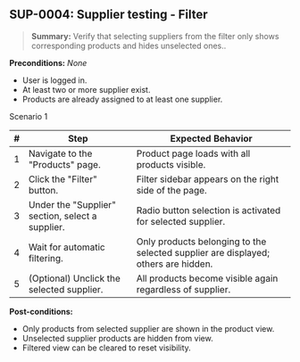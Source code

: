 ## **SUP-0004:** Supplier testing - Filter  

> **Summary:** Verify that selecting suppliers from the filter only shows corresponding products and hides unselected ones..  <br>

**Preconditions:** _None_  

 - User is logged in.
 - At least two or more supplier exist.
 - Products are already assigned to at least one supplier.

Scenario 1 

 | \# | Step | Expected Behavior | 
 |----|------|-------------------| 
 |  1 | Navigate to the "Products" page.                                    | Product page loads with all products visible.   | 
 |  2 | Click the "Filter" button.                                          | Filter sidebar appears on the right side of the page.   | 
 |  3 | Under the "Supplier" section, select a supplier.                    | Radio button selection is activated for selected supplier.   |
 |  4 | Wait for automatic filtering.                                       | Only products belonging to the selected supplier are displayed; others are hidden.   |
 |  5 | (Optional) Unclick the selected supplier.                           | All products become visible again regardless of supplier.   |  

**Post-conditions:**  

 - Only products from selected supplier are shown in the product view.  
 - Unselected supplier products are hidden from view.  
 - Filtered view can be cleared to reset visibility.  